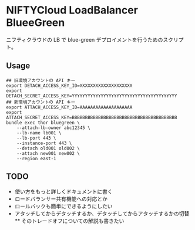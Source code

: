 # NIFTYCloud LoadBalancer BlueeGreen

ニフティクラウドの LB で blue-green デプロイメントを行うためのスクリプト。

## Usage

	## 旧環境アカウントの API キー
	export DETACH_ACCESS_KEY_ID=XXXXXXXXXXXXXXXXXXXX
	export DETACH_SECRET_ACCESS_KEY=YYYYYYYYYYYYYYYYYYYYYYYYYYYYYYYYYYYYYYYY
	## 新環境アカウントの API キー
	export ATTACH_ACCESS_KEY_ID=AAAAAAAAAAAAAAAAAAAA
	export ATTACH_SECRET_ACCESS_KEY=BBBBBBBBBBBBBBBBBBBBBBBBBBBBBBBBBBBBBBBB
	bundle exec thor bluegreen \
	    --attach-lb-owner abc12345 \
	    --lb-name lb001 \
	    --lb-port 443 \
	    --instance-port 443 \
	    --detach old001 old002 \
	    --attach new001 new002 \
	    --region east-1

## TODO

* 使い方をもっと詳しくドキュメントに書く
* ロードバランサー共有機能への対応とか
* ロールバックも簡単にできるようにしたい
* アタッチしてからデタッチするか、デタッチしてからアタッチするかの切替
** そのトレードオフについての解説も書きたい

